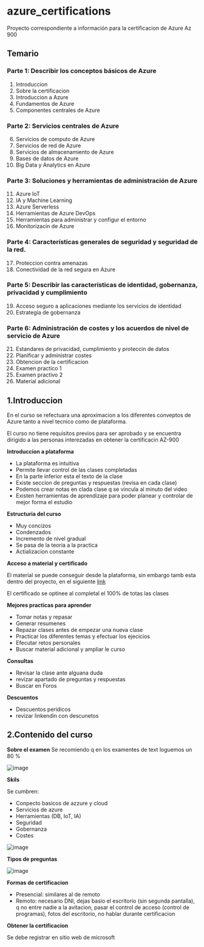 # azure_certifications
Proyecto correspondiente a información para la certificacion de Azure Az 900

## Temario

### Parte 1: Describir los conceptos básicos de Azure


 1. Introduccion
 2. Sobre la certificacion
 3. Introduccion a Azure
 4. Fundamentos de Azure
 5. Componentes centrales de Azure

### Parte 2: Servicios centrales de Azure
 6. Servicios de computo de Azure
 7. Servicios de red de Azure
 8. Servicios de almacenamiento de Azure
 9. Bases de datos de Azure
 10. Big Data y Analytics en Azure

### Parte 3: Soluciones y herramientas de administración de Azure
 11. Azure IoT
 12. IA y Machine Learning
 13. Azure Serverless
 14. Herramientas de Azure DevOps
 15. Herramientas para administrar y configur el entorno
 16. Monitorizacin de Azure

### Parte 4: Características generales de seguridad y seguridad de la red.
 17. Proteccion contra amenazas
 18. Conectividad de la red segura en Azure

### Parte 5: Describir las características de identidad, gobernanza, privacidad y cumplimiento
 19. Acceso seguro a aplicaciones mediante los servicios de identidad
 20. Estrategia de gobernanza

### Parte 6: Administración de costes y los acuerdos de nivel de servicio de Azure
 21. Estandares de privacidad, cumplimiento y proteccin de datos
 22. Planificar y administrar costes
 23. Obtencion de la certificacion
 24. Examen practico 1
 25. Examen practivo 2
 26. Material adicional



## 1.Introduccion

En el curso se refectuara una aproximacion a los diferentes conveptos de Azure tanto a nivel tecnico como de plataforma.

El curso no tiene requisitos previos para ser aprobado y se encuentra dirigido a las personas interezadas en obtener la certificacin AZ-900


**Introduccion a plataforma**

- La plataforma es intuitiva
- Permite llevar control de las clases completadas
- En la parte inferior esta el texto de la clase
- Existe seccion de preguntas y respuestas (revisa en cada clase)
- Podemos crear notas en clada clase q se vincula al minuto del video
- Existen herramientas de aprendizaje para poder planear y controlar de mejor forma el estudio

**Estructuria del curso**

- Muy concizos
- Condenzados
- Incremento de nivel gradual
- Se pasa de la teoria a la practica
- Actializacion constante

**Acceso a material y certificado**

El material se puede conseguir desde la plataforma, sin embargo tamb esta dentro del proyecto, en el siguiente [link](https://github.com/vmjaramillo1/azure_certifications/blob/main/AZ_900/materiales/Presentacion_Curso_AZ-900.pdf)

El certificado se optinee al completal el 100% de totas las clases

**Mejores practicas para aprender**

- Tomar notas y repasar
- Generar resumenes
- Repazar clases antes de empezar una nueva clase
- Practicar los diferentes temas y efectuar los ejecicios
- Efecutar retos personales
- Buscar material adicional y ampliar le curso

**Consultas**

- Revisar la clase ante alguana duda
- revizar apartado de preguntas y respuestas
- Buscar en Foros


**Descuentos**

- Descuentos peridicos
- revizar linkendin con descunetos


## 2.Contenido del curso

**Sobre el examen**
Se recomiendo q en los examentes de text loguemos un 80 %

![image](https://user-images.githubusercontent.com/6383659/231333219-bf15d773-4d5d-4188-a03d-d3ad27f86ca0.png)

**Skils**

Se cumbren:

- Conpecto basicos de azzure y cloud
- Servicios de azure
- Herramientas (DB, IoT, IA)
- Seguridad
- Gobernanza
- Costes

![image](https://user-images.githubusercontent.com/6383659/231335647-51cff38d-7c38-453c-b3cc-28abe735ab61.png)



**Tipos de preguntas**

![image](https://user-images.githubusercontent.com/6383659/231337694-56721cc4-b41f-4b8b-a32d-1f067ac4acd1.png)


**Formas de certificacion**

- Presencial: similares al de remoto
- Remoto: necesario DNI, dejas basio el escritorio (sin segunda pantalla), q no entre nadie a la avitacion, pasar el control de acceso (control de programas), fotos del escritorio, no hablar durante certificacion

**Obtener la certificacion**

Se debe registrar en sitio web de microsoft


